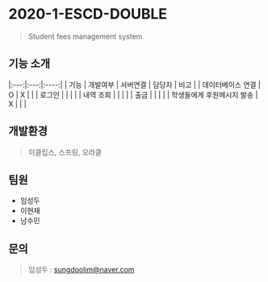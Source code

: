 # 2020-1-ESCD-DOUBLE

> Student fees management system

## 기능 소개
|:---:|:---:|:----:|
| 기능 | 개발여부 | 서버연결 | 담당자 | 비고 |
| 데이터베이스 연결 | O | X |  | 
| 로그인 | | | |
| 내역 조회 | | | |
| 출금 | | | |
| 학생들에게 후원메시지 발송 | X | | |

## 개발환경 
> 이클립스, 스프링, 오라클

## 팀원
 - 임성두
 - 이현재
 - 남수민

## 문의
 > 임성두 : sungdoolim@naver.com
